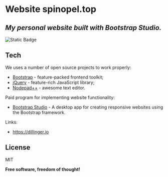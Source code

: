 # Website spinopel.top
## _My personal website built with Bootstrap Studio._

![Static Badge](https://img.shields.io/badge/status-active-green?labelColor=yhjgjhj)

## Tech

We uses a number of open source projects to work properly:

- [Bootstrap](https://getbootstrap.com) - feature-packed frontend toolkit;
- [jQuery](https://jquery.com) - feature-rich JavaScript library;
- [Nodepad++](https://notepad-plus-plus.org) - awesome text editor.

Paid program for implementing website functionality:

- [Bootstrap Studio](https://bootstrapstudio.io) - A desktop app
  for creating responsive websites using the Bootstrap framework.

Links:
- https://dillinger.io

## License

MIT

**Free software, freedom of thought!**

